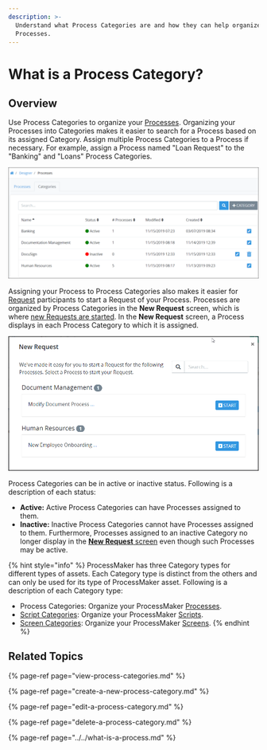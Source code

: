 ```yaml
---
description: >-
  Understand what Process Categories are and how they can help organize your
  Processes.
---
```


# What is a Process Category?

## Overview

Use Process Categories to organize your [Processes](../../what-is-a-process.md). Organizing your Processes into Categories makes it easier to search for a Process based on its assigned Category. Assign multiple Process Categories to a Process if necessary. For example, assign a Process named "Loan Request" to the "Banking" and "Loans" Process Categories.

![&quot;Categories&quot; tab on the &quot;Processes&quot; page displays all Process Categories in your organization](../../../../.gitbook/assets/process-categories-page-processes.png)

Assigning your Process to Process Categories also makes it easier for [Request](../../../../using-processmaker/requests/what-is-a-request.md) participants to start a Request of your Process. Processes are organized by Process Categories in the **New Request** screen, which is where [new Requests are started](../../../../using-processmaker/requests/make-a-request.md#start-a-request). In the **New Request** screen, a Process displays in each Process Category to which it is assigned.

![The &quot;New Request&quot; screen displays Processes by assigned Process Categories](../../../../.gitbook/assets/new-request-screen-requests.png)

Process Categories can be in active or inactive status. Following is a description of each status:

* **Active:** Active Process Categories can have Processes assigned to them.
* **Inactive:** Inactive Process Categories cannot have Processes assigned to them. Furthermore, Processes assigned to an inactive Category no longer display in the [**New Request** screen](../../../../using-processmaker/requests/make-a-request.md#start-a-request) even though such Processes may be active.

{% hint style="info" %}
ProcessMaker has three Category types for different types of assets. Each Category type is distinct from the others and can only be used for its type of ProcessMaker asset. Following is a description of each Category type:

* Process Categories: Organize your ProcessMaker [Processes](../../what-is-a-process.md).
* [Script Categories](../../../scripts/manage-scripts/manage-script-categories/): Organize your ProcessMaker [Scripts](../../../scripts/what-is-a-script.md).
* [Screen Categories](../../../design-forms/manage-forms/manage-screen-categories.md): Organize your ProcessMaker [Screens](../../../design-forms/what-is-a-form.md).
{% endhint %}

## Related Topics

{% page-ref page="view-process-categories.md" %}

{% page-ref page="create-a-new-process-category.md" %}

{% page-ref page="edit-a-process-category.md" %}

{% page-ref page="delete-a-process-category.md" %}

{% page-ref page="../../what-is-a-process.md" %}

